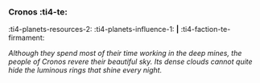### Cronos :ti4-te:

:ti4-planets-resources-2: :ti4-planets-influence-1: __|__ :ti4-faction-te-firmament:

_Although they spend most of their time working in the deep mines, the people of Cronos revere their beautiful sky.
Its dense clouds cannot quite hide the luminous rings that shine every night._
